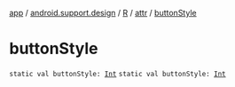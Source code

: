 [app](../../../index.md) / [android.support.design](../../index.md) / [R](../index.md) / [attr](index.md) / [buttonStyle](./button-style.md)

# buttonStyle

`static val buttonStyle: `[`Int`](https://kotlinlang.org/api/latest/jvm/stdlib/kotlin/-int/index.html)
`static val buttonStyle: `[`Int`](https://kotlinlang.org/api/latest/jvm/stdlib/kotlin/-int/index.html)